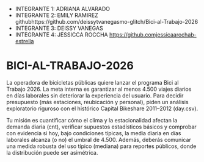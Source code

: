 - INTEGRANTE 1: ADRIANA ALVARADO
- INTEGRANTE 2: EMILY RAMIREZ    githubhttps://github.com/deissytvanegasmo-glitch/Bici-al-Trabajo-2026
- INTEGRANTE 3: DEISSY VANEGAS
- INTEGRANTE 4: JESSICCA ROCCHA   https://github.comjessicaarochab-estrella


# BICI-AL-TRABAJO-2026
La operadora de bicicletas públicas quiere lanzar el programa Bici al Trabajo 2026. La meta interna es garantizar al menos 4.500 viajes diarios en días laborales sin deteriorar la experiencia del usuario. Para decidir presupuesto (más estaciones, reubicación y personal), piden un análisis exploratorio riguroso con el histórico Capital Bikeshare 2011–2012 (day.csv).

Tu misión es cuantificar cómo el clima y la estacionalidad afectan la demanda diaria (cnt), verificar supuestos estadísticos básicos y comprobar con evidencia si hoy, bajo condiciones típicas, la media diaria en días laborales alcanza (o no) el umbral de 4.500. Además, deberás comunicar una medida robusta del uso típico (mediana) para reportes públicos, donde la distribución puede ser asimétrica.
